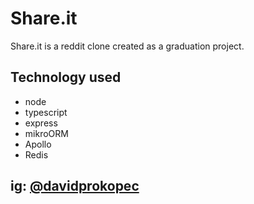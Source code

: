 # Share.it

Share.it is a reddit clone created as a graduation project.

## Technology used

- node
- typescript
- express
- mikroORM
- Apollo
- Redis

## ig: [@davidprokopec](https://www.instagram.com/davidprokopec/)
